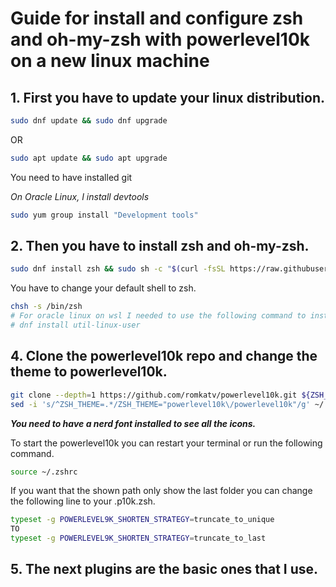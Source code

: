 # Guide for install and configure zsh and oh-my-zsh with powerlevel10k on a new linux machine

## 1. First you have to update your linux distribution.

```zsh
sudo dnf update && sudo dnf upgrade
```
OR
```zsh
sudo apt update && sudo apt upgrade
```
You need to have installed git

*On Oracle Linux, I install devtools*

```zsh
sudo yum group install "Development tools"
```

## 2. Then you have to install zsh and oh-my-zsh.


```zsh
sudo dnf install zsh && sudo sh -c "$(curl -fsSL https://raw.githubusercontent.com/ohmyzsh/ohmyzsh/master/tools/install.sh)"
```

You have to change your default shell to zsh.

```zsh
chsh -s /bin/zsh
# For oracle linux on wsl I needed to use the following command to install chsh
# dnf install util-linux-user
```

## 4. Clone the powerlevel10k repo and change the theme to powerlevel10k.

```zsh
git clone --depth=1 https://github.com/romkatv/powerlevel10k.git ${ZSH_CUSTOM:-$HOME/.oh-my-zsh/custom}/themes/powerlevel10k
sed -i 's/^ZSH_THEME=.*/ZSH_THEME="powerlevel10k\/powerlevel10k"/g' ~/.zshrc
```

***You need to have a nerd font installed to see all the icons.***


To start the powerlevel10k you can restart your terminal or run the following command.

```zsh
source ~/.zshrc
```

If you want that the shown path only show the last folder you can change the following line to your .p10k.zsh.

```zsh
typeset -g POWERLEVEL9K_SHORTEN_STRATEGY=truncate_to_unique
TO 
typeset -g POWERLEVEL9K_SHORTEN_STRATEGY=truncate_to_last
```

## 5. The next plugins are the basic ones that I use.

